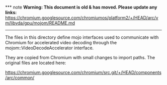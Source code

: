 *** note
**Warning: This document is old & has moved.  Please update any links:**<br>
https://chromium.googlesource.com/chromiumos/platform2/+/HEAD/arc/vm/libvda/gpu/mojom/README.md
***

The files in this directory define mojo interfaces used to communicate with
Chromium for accelerated video decoding through the
mojom::VideoDecodeAccelerator interface.

They are copied from Chromium with small changes to import paths. The original
files are located here:

https://chromium.googlesource.com/chromium/src.git/+/HEAD/components/arc/common/
